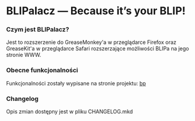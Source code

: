 # BLIPalacz — Because it’s your BLIP!

### Czym jest BLIPalacz?

Jest to rozszerzenie do GreaseMonkey'a w przeglądarce Firefox oraz GreaseKit'a w przeglądarce Safari rozszerzające możliwości BLIPa na jego stronie WWW.

### Obecne funkcjonalności

Funkcjonalności zostały wypisane na stronie projektu: [bp]

### Changelog

Opis zmian dostępny jest w pliku CHANGELOG.mkd

[bp]: http://kubofonista.net/blipalacz
